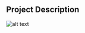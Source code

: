 ## Project Description

![alt text](https://github.com/learning-zone/Website-Templates/blob/master/assets/sinorca.png "sinorca")
